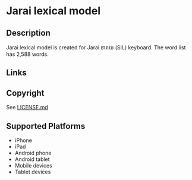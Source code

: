 Jarai lexical model
===================

Description
-----------
Jarai lexical model is created for Jarai ចារាយ (SIL) keyboard. The word list has 2,588 words.

Links
-----

Copyright
---------
See [LICENSE.md](LICENSE.md)

Supported Platforms
-------------------
 * iPhone
 * iPad
 * Android phone
 * Android tablet
 * Mobile devices
 * Tablet devices

